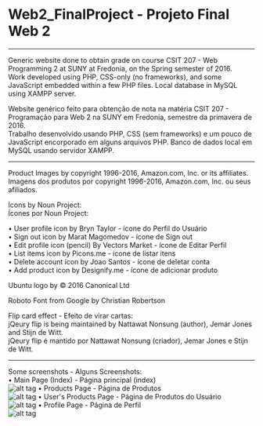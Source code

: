 # Web2_FinalProject - Projeto Final Web 2
____________________________________________________________________________________________________________________________
Generic website done to obtain grade on course CSIT 207 - Web Programming 2 at SUNY at Fredonia, on the Spring semester of 2016.<br />
Work developed using PHP, CSS-only (no frameworks), and some JavaScript embedded within a few PHP files. 
Local database in MySQL using XAMPP server.

Website genérico feito para obtenção de nota na matéria CSIT 207 - Programação para Web 2 na SUNY em Fredonia, semestre da primavera de 2016.<br />
Trabalho desenvolvido usando PHP, CSS (sem frameworks) e um pouco de JavaScript encorporado em alguns arquivos PHP. 
Banco de dados local em MySQL usando servidor XAMPP.

____________________________________________________________________________________________________________________________
Product Images by copyright 1996-2016, Amazon.com, Inc. or its affiliates.<br />
Imagens dos produtos por copyright 1996-2016, Amazon.com, Inc. ou seus afiliados.

Icons by Noun Project:<br />
Ícones por Noun Project:

• User profile icon by Bryn Taylor - ícone do Perfil do Usuário<br />
• Sign out icon by Marat Magomedov - ícone de Sign out<br />
• Edit profile icon (pencil) By Vectors Market - ícone de Editar Perfil<br />
• List items icon by Picons.me - ícone de listar itens<br />
• Delete account icon by Joao Santos - ícone de deletar conta<br />
• Add product icon by Designify.me - ícone de adicionar produto<br />

Ubuntu logo by © 2016 Canonical Ltd<br />

Roboto Font from Google by Christian Robertson<br />

Flip card effect - Efeito de virar cartas: <br />
jQeury flip is being maintained by Nattawat Nonsung (author), Jemar Jones and Stijn de Witt.<br />
jQeury flip é mantido por Nattawat Nonsung (criador), Jemar Jones e Stijn de Witt.<br />
_______________________________________________________________________________________________________________________________

Some screenshots - Alguns Screenshots:<br />
• Main Page (Index) - Página principal (index)<br />
![alt tag](https://github.com/kaeuchoa/Web2_FinalProject/blob/master/images/index.png)
• Products Page - Página de Produtos<br />
![alt tag](https://github.com/kaeuchoa/Web2_FinalProject/blob/master/images/Products%20Page.png)
• User's Products Page - Página de Produtos do Usuário<br />
![alt tag](https://github.com/kaeuchoa/Web2_FinalProject/blob/master/images/User's%20Products%20Page%204.png)
• Profile Page - Página de Perfil<br />
![alt tag](https://github.com/kaeuchoa/Web2_FinalProject/blob/master/images/Profile%20Page.png)



